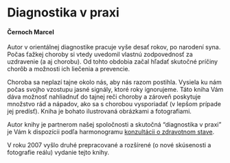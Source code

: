 Diagnostika v praxi
===================

#### Černoch Marcel

Autor v orientálnej diagnostike pracuje vyše desať rokov, po narodení syna.
Počas ťažkej choroby si vtedy uvedomil vlastnú zodpovednosť za uzdravenie (a aj
chorobu). Od tohto obdobia začal hľadať skutočné príčiny chorôb a možnosti ich
liečenia a prevencie.

Choroba sa neplazí tajne okolo nás, aby nás razom postihla. Vysiela ku nám počas
svojho vzostupu jasné signály, ktoré roky ignorujeme. Táto kniha Vám dáva
možnosť nahliadnuť do tajnej reči choroby a zároveň poskytuje množstvo rád a
nápadov, ako sa s chorobou vysporiadať (v lepšom prípade jej predísť). Kniha je
bohato ilustrovaná obrázkami a fotografiami.

Autor knihy je partnerom našej spoločnosti a skutočná “diagnostika v praxi” je
Vám k dispozícii podľa harmonogramu [konzultácii o zdravotnom
stave](../konzultacie).

V roku 2007 vyšlo druhé prepracované a rozšírené (o nové skúsenosti a fotografie
reálu) vydanie tejto knihy.

